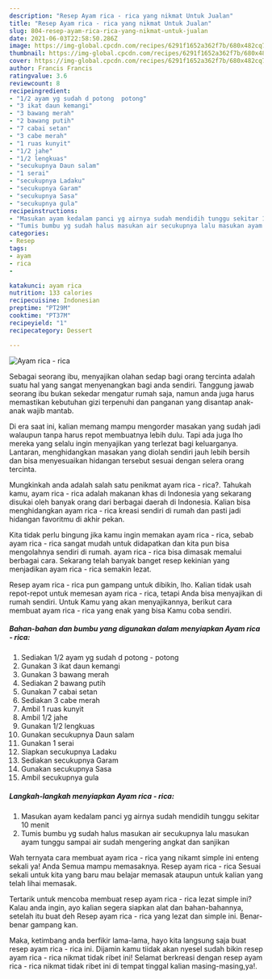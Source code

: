 ```yaml
---
description: "Resep Ayam rica - rica yang nikmat Untuk Jualan"
title: "Resep Ayam rica - rica yang nikmat Untuk Jualan"
slug: 804-resep-ayam-rica-rica-yang-nikmat-untuk-jualan
date: 2021-06-03T22:58:50.286Z
image: https://img-global.cpcdn.com/recipes/6291f1652a362f7b/680x482cq70/ayam-rica-rica-foto-resep-utama.jpg
thumbnail: https://img-global.cpcdn.com/recipes/6291f1652a362f7b/680x482cq70/ayam-rica-rica-foto-resep-utama.jpg
cover: https://img-global.cpcdn.com/recipes/6291f1652a362f7b/680x482cq70/ayam-rica-rica-foto-resep-utama.jpg
author: Francis Francis
ratingvalue: 3.6
reviewcount: 8
recipeingredient:
- "1/2 ayam yg sudah d potong  potong"
- "3 ikat daun kemangi"
- "3 bawang merah"
- "2 bawang putih"
- "7 cabai setan"
- "3 cabe merah"
- "1 ruas kunyit"
- "1/2 jahe"
- "1/2 lengkuas"
- "secukupnya Daun salam"
- "1 serai"
- "secukupnya Ladaku"
- "secukupnya Garam"
- "secukupnya Sasa"
- "secukupnya gula"
recipeinstructions:
- "Masukan ayam kedalam panci yg airnya sudah mendidih tunggu sekitar 10 menit"
- "Tumis bumbu yg sudah halus masukan air secukupnya lalu masukan ayam tunggu sampai air sudah mengering angkat dan sanjikan"
categories:
- Resep
tags:
- ayam
- rica
- 

katakunci: ayam rica  
nutrition: 133 calories
recipecuisine: Indonesian
preptime: "PT29M"
cooktime: "PT37M"
recipeyield: "1"
recipecategory: Dessert

---
```



![Ayam rica - rica](https://img-global.cpcdn.com/recipes/6291f1652a362f7b/680x482cq70/ayam-rica-rica-foto-resep-utama.jpg)

Sebagai seorang ibu, menyajikan olahan sedap bagi orang tercinta adalah suatu hal yang sangat menyenangkan bagi anda sendiri. Tanggung jawab seorang ibu bukan sekedar mengatur rumah saja, namun anda juga harus memastikan kebutuhan gizi terpenuhi dan panganan yang disantap anak-anak wajib mantab.

Di era  saat ini, kalian memang mampu mengorder masakan yang sudah jadi walaupun tanpa harus repot membuatnya lebih dulu. Tapi ada juga lho mereka yang selalu ingin menyajikan yang terlezat bagi keluarganya. Lantaran, menghidangkan masakan yang diolah sendiri jauh lebih bersih dan bisa menyesuaikan hidangan tersebut sesuai dengan selera orang tercinta. 



Mungkinkah anda adalah salah satu penikmat ayam rica - rica?. Tahukah kamu, ayam rica - rica adalah makanan khas di Indonesia yang sekarang disukai oleh banyak orang dari berbagai daerah di Indonesia. Kalian bisa menghidangkan ayam rica - rica kreasi sendiri di rumah dan pasti jadi hidangan favoritmu di akhir pekan.

Kita tidak perlu bingung jika kamu ingin memakan ayam rica - rica, sebab ayam rica - rica sangat mudah untuk didapatkan dan kita pun bisa mengolahnya sendiri di rumah. ayam rica - rica bisa dimasak memalui berbagai cara. Sekarang telah banyak banget resep kekinian yang menjadikan ayam rica - rica semakin lezat.

Resep ayam rica - rica pun gampang untuk dibikin, lho. Kalian tidak usah repot-repot untuk memesan ayam rica - rica, tetapi Anda bisa menyajikan di rumah sendiri. Untuk Kamu yang akan menyajikannya, berikut cara membuat ayam rica - rica yang enak yang bisa Kamu coba sendiri.

<!--inarticleads1-->

##### Bahan-bahan dan bumbu yang digunakan dalam menyiapkan Ayam rica - rica:

1. Sediakan 1/2 ayam yg sudah d potong - potong
1. Gunakan 3 ikat daun kemangi
1. Gunakan 3 bawang merah
1. Sediakan 2 bawang putih
1. Gunakan 7 cabai setan
1. Sediakan 3 cabe merah
1. Ambil 1 ruas kunyit
1. Ambil 1/2 jahe
1. Gunakan 1/2 lengkuas
1. Gunakan secukupnya Daun salam
1. Gunakan 1 serai
1. Siapkan secukupnya Ladaku
1. Sediakan secukupnya Garam
1. Gunakan secukupnya Sasa
1. Ambil secukupnya gula




<!--inarticleads2-->

##### Langkah-langkah menyiapkan Ayam rica - rica:

1. Masukan ayam kedalam panci yg airnya sudah mendidih tunggu sekitar 10 menit
1. Tumis bumbu yg sudah halus masukan air secukupnya lalu masukan ayam tunggu sampai air sudah mengering angkat dan sanjikan




Wah ternyata cara membuat ayam rica - rica yang nikamt simple ini enteng sekali ya! Anda Semua mampu memasaknya. Resep ayam rica - rica Sesuai sekali untuk kita yang baru mau belajar memasak ataupun untuk kalian yang telah lihai memasak.

Tertarik untuk mencoba membuat resep ayam rica - rica lezat simple ini? Kalau anda ingin, ayo kalian segera siapkan alat dan bahan-bahannya, setelah itu buat deh Resep ayam rica - rica yang lezat dan simple ini. Benar-benar gampang kan. 

Maka, ketimbang anda berfikir lama-lama, hayo kita langsung saja buat resep ayam rica - rica ini. Dijamin kamu tiidak akan nyesel sudah bikin resep ayam rica - rica nikmat tidak ribet ini! Selamat berkreasi dengan resep ayam rica - rica nikmat tidak ribet ini di tempat tinggal kalian masing-masing,ya!.

